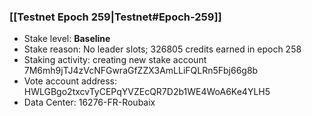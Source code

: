 ### [[Testnet Epoch 259|Testnet#Epoch-259]]
* Stake level: **Baseline**
* Stake reason: No leader slots; 326805 credits earned in epoch 258
* Staking activity: creating new stake account 7M6mh9jTJ4zVcNFGwraGfZZX3AmLLiFQLRn5Fbj66g8b
* Vote account address: HWLGBgo2txcvTyCEPqYVZEcQR7D2b1WE4WoA6Ke4YLH5
* Data Center: 16276-FR-Roubaix